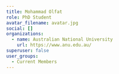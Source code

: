 ```yaml
---
title: Mohammad Olfat
role: PhD Student
avatar_filename: avatar.jpg
social: []
organizations:
  - name: Australian National University
    url: https://www.anu.edu.au/
superuser: false
user_groups:
  - Current Members
---
```

